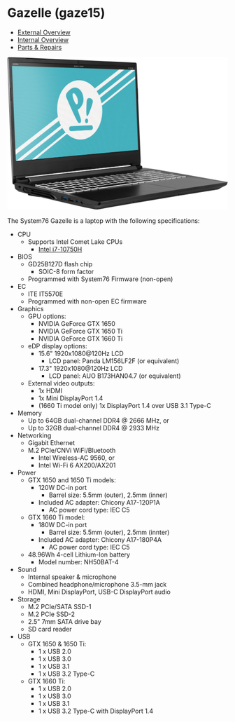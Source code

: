 # Gazelle (gaze15)

- [External Overview](./external-overview.md)
- [Internal Overview](./internal-overview.md)
- [Parts & Repairs](./repairs.md)

![Gazelle](./img/gaze15.webp)

The System76 Gazelle is a laptop with the following specifications:

- CPU
    - Supports Intel Comet Lake CPUs
        - [Intel i7-10750H](https://ark.intel.com/content/www/us/en/ark/products/201837/intel-core-i7-10750h-processor-12m-cache-up-to-5-00-ghz.html)
- BIOS
    - GD25B127D flash chip
        - SOIC-8 form factor
    - Programmed with System76 Firmware (non-open)
- EC
    - ITE IT5570E
    - Programmed with non-open EC firmware
- Graphics
    - GPU options:
        - NVIDIA GeForce GTX 1650
        - NVIDIA GeForce GTX 1650 Ti
        - NVIDIA GeForce GTX 1660 Ti
    - eDP display options:
        - 15.6" 1920x1080@120Hz LCD
            - LCD panel: Panda LM156LF2F (or equivalent)
        - 17.3" 1920x1080@120Hz LCD
            - LCD panel: AUO B173HAN04.7 (or equivalent)
    - External video outputs:
        - 1x HDMI
        - 1x Mini DisplayPort 1.4
        - (1660 Ti model only) 1x DisplayPort 1.4 over USB 3.1 Type-C
- Memory
    - Up to 64GB dual-channel DDR4 @ 2666 MHz, or
    - Up to 32GB dual-channel DDR4 @ 2933 MHz
- Networking
    - Gigabit Ethernet
    - M.2 PCIe/CNVi WiFi/Bluetooth
        - Intel Wireless-AC 9560, or
        - Intel Wi-Fi 6 AX200/AX201
- Power
    - GTX 1650 and 1650 Ti models:
        - 120W DC-in port
            - Barrel size: 5.5mm (outer), 2.5mm (inner)
        - Included AC adapter: Chicony A17-120P1A
            - AC power cord type: IEC C5
    - GTX 1660 Ti model:
        - 180W DC-in port
            - Barrel size: 5.5mm (outer), 2.5mm (innter)
        - Included AC adapter: Chicony A17-180P4A
            - AC power cord type: IEC C5
    - 48.96Wh 4-cell Lithium-Ion battery
        - Model number: NH50BAT-4
- Sound
    - Internal speaker & microphone
    - Combined headphone/microphone 3.5-mm jack
    - HDMI, Mini DisplayPort, USB-C DisplayPort audio
- Storage
    - M.2 PCIe/SATA SSD-1
    - M.2 PCIe SSD-2
    - 2.5" 7mm SATA drive bay
    - SD card reader
- USB
    - GTX 1650 & 1650 Ti:
        - 1 x USB 2.0
        - 1 x USB 3.0
        - 1 x USB 3.1
        - 1 x USB 3.2 Type-C
    - GTX 1660 Ti:
        - 1 x USB 2.0
        - 1 x USB 3.0
        - 1 x USB 3.1
        - 1 x USB 3.2 Type-C with DisplayPort 1.4
